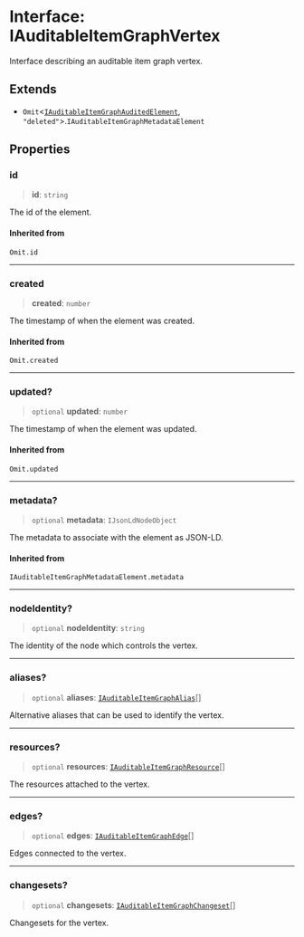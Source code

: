 # Interface: IAuditableItemGraphVertex

Interface describing an auditable item graph vertex.

## Extends

- `Omit`\<[`IAuditableItemGraphAuditedElement`](IAuditableItemGraphAuditedElement.md), `"deleted"`\>.`IAuditableItemGraphMetadataElement`

## Properties

### id

> **id**: `string`

The id of the element.

#### Inherited from

`Omit.id`

***

### created

> **created**: `number`

The timestamp of when the element was created.

#### Inherited from

`Omit.created`

***

### updated?

> `optional` **updated**: `number`

The timestamp of when the element was updated.

#### Inherited from

`Omit.updated`

***

### metadata?

> `optional` **metadata**: `IJsonLdNodeObject`

The metadata to associate with the element as JSON-LD.

#### Inherited from

`IAuditableItemGraphMetadataElement.metadata`

***

### nodeIdentity?

> `optional` **nodeIdentity**: `string`

The identity of the node which controls the vertex.

***

### aliases?

> `optional` **aliases**: [`IAuditableItemGraphAlias`](IAuditableItemGraphAlias.md)[]

Alternative aliases that can be used to identify the vertex.

***

### resources?

> `optional` **resources**: [`IAuditableItemGraphResource`](IAuditableItemGraphResource.md)[]

The resources attached to the vertex.

***

### edges?

> `optional` **edges**: [`IAuditableItemGraphEdge`](IAuditableItemGraphEdge.md)[]

Edges connected to the vertex.

***

### changesets?

> `optional` **changesets**: [`IAuditableItemGraphChangeset`](IAuditableItemGraphChangeset.md)[]

Changesets for the vertex.
